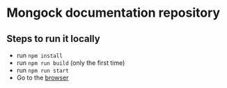 # Mongock documentation repository

## Steps to run it locally

- run `npm install`
- run `npm run build` (only the first time)
- run `npm run start`
- Go to the [browser](http://localhost:8080)